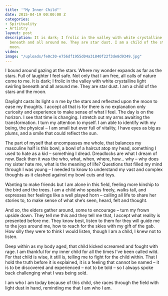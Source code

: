 ```yaml
---
title: '"My Inner Child"'
date: 2015-04-19 00:00:00 Z
categories:
- Spirituality
- Artistry
layout: post
description: It is dark; I frolic in the valley with white crystalline light swirling
  beneath and all around me. They are star dust. I am a child of the stars and the
  moon.
video: 
image: "/uploads/fe0c30-e756df1955d04a31840f22f3de8d9349.jpg"
---
```


I bound around gazing at the stars. Where my wonder expands as far as the stars. Full of laughter I feel safe. Not only that I am free, all calls of nature come to me. It is dark; I frolic in the valley with white crystalline light swirling beneath and all around me. They are star dust. I am a child of the stars and the moon.

Daylight casts its light o n me by the stars and reflected upon the moon to ease my thoughts. I accept all that is for there is no explanation only curiosity and experience to make sense of what I feel. The day is on the horizon. I see that time is changing. I stretch out my arms awaiting the transformation. I turn my attention to myself. I am able to identify with my being, the physical – I am small but ever full of vitality, I have eyes as big as plums, and a smile that could reflect the sun.

The part of myself that encompasses me whole, that balances my masculine half is this bowl, a bowl of a haircut atop my head, something I used to hate as a kid – something I dread. Dreadlocks are what I dream of now. Back then it was the who, what, when, where, how… why – why does my sister hate me, what is the meaning of life? Questions that filled my mind through I was young – I needed to know to understand my vast and complex thoughts as it clashed against my bowl cuts and toys.

Wanting to make friends but I am alone in this field, feeling more kinship to the bird and the trees. I am a child who speaks freely, walks tall, and expresses her feelings like a well played horn – calling all life to share her stories to, to make sense of what she’s seen, heard, felt and thought.

And so, the elders gather around, some to encourage – turn my frown upside down. They tell me this and they tell me that, I accept what reality is presented before me. They know best, listen to them for they will guide me to the joys around me, how to reach for the skies with my gift of the gab. How silly they were to think I would listen, though I am a child, I knew not to listen.

Deep within as my body aged, that child kicked screamed and fought with rage. I am thankful for my inner child for all the times I’ve been called wild. For that child is wise, it still is, telling me to fight for the child within. That I hold the truth before it is explained, it is a feeling that cannot be named – it is to be discovered and experienced – not to be told – so I always spoke back challenging what I was being sold.

I am who I am today because of this child, she races through the field with light dust in hand, reminding me that I am who I am.